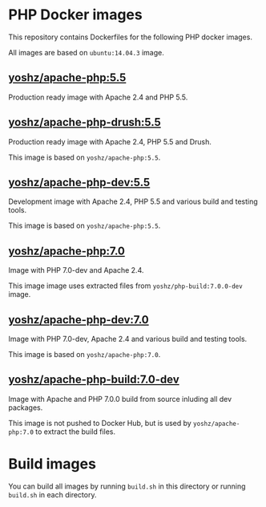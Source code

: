 PHP Docker images
=================

This repository contains Dockerfiles for the following PHP docker images.

All images are based on `ubuntu:14.04.3` image.


[yoshz/apache-php:5.5](apache-php)
----------------------------------

Production ready image with Apache 2.4 and PHP 5.5.


[yoshz/apache-php-drush:5.5](apache-php-drush)
----------------------------------------------

Production ready image with Apache 2.4, PHP 5.5 and Drush.

This image is based on `yoshz/apache-php:5.5`.


[yoshz/apache-php-dev:5.5](apache-php-dev)
------------------------------------------

Development image with Apache 2.4, PHP 5.5 and various build and testing tools.

This image is based on `yoshz/apache-php:5.5`.


[yoshz/apache-php:7.0](apache-php7)
------------------------------------

Image with PHP 7.0-dev and Apache 2.4.

This image image uses extracted files from `yoshz/php-build:7.0.0-dev` image.


[yoshz/apache-php-dev:7.0](apache-php7-dev)
------------------------------------

Image with PHP 7.0-dev, Apache 2.4 and various build and testing tools.

This image is based on `yoshz/apache-php:7.0`.


[yoshz/apache-php-build:7.0-dev](apache-php7-build)
----------------------

Image with Apache and PHP 7.0.0 build from source inluding all dev packages.

This image is not pushed to Docker Hub, but is used by `yoshz/apache-php:7.0` to extract the build files.


Build images
============

You can build all images by running `build.sh` in this directory or running `build.sh` in each directory.

